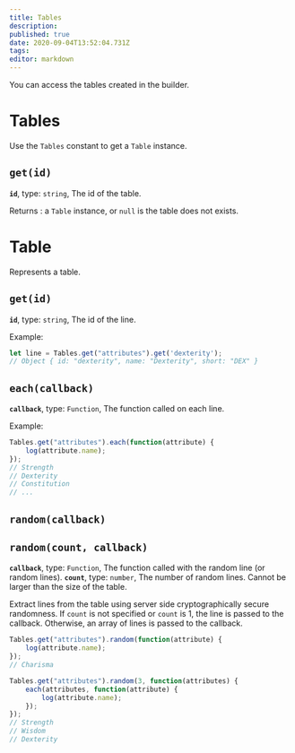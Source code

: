 ```yaml
---
title: Tables
description: 
published: true
date: 2020-09-04T13:52:04.731Z
tags: 
editor: markdown
---
```


You can access the tables created in the builder.

# Tables
Use the `Tables` constant to get a `Table` instance.

## `get(id)`
**`id`**, type: `string`, The id of the table.

Returns : a `Table` instance, or `null` is the table does not exists.

# Table
Represents a table.

## `get(id)`
**`id`**, type: `string`, The id of the line.

Example:
```javascript
let line = Tables.get("attributes").get('dexterity');
// Object { id: "dexterity", name: "Dexterity", short: "DEX" }
```

## `each(callback)`
**`callback`**, type: `Function`, The function called on each line.

Example:
```javascript
Tables.get("attributes").each(function(attribute) {
    log(attribute.name);
});
// Strength
// Dexterity
// Constitution
// ...
```

## `random(callback)`
## `random(count, callback)`
**`callback`**, type: `Function`, The function called with the random line (or random lines).
**`count`**, type: `number`, The number of random lines. Cannot be larger than the size of the table.

Extract lines from the table using server side cryptographically secure randomness. If `count` is not specified or `count` is 1, the line is passed to the callback. Otherwise, an array of lines is passed to the callback.

```javascript
Tables.get("attributes").random(function(attribute) {
    log(attribute.name);
});
// Charisma
```

```javascript
Tables.get("attributes").random(3, function(attributes) {
    each(attributes, function(attribute) {
        log(attribute.name);
    });
});
// Strength
// Wisdom
// Dexterity
```